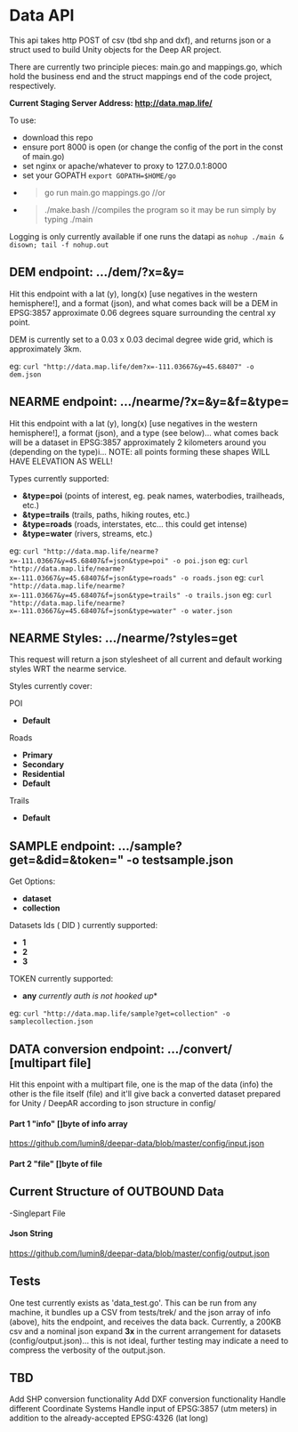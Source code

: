 # Data API

This api takes http POST of csv (tbd shp and dxf), and returns json or a struct used to build Unity objects for the Deep AR project.

There are currently two principle pieces: main.go and mappings.go, which hold the business end and the struct mappings end of the code project, respectively.

**Current Staging Server Address: http://data.map.life/**

To use:
- download this repo
- ensure port 8000 is open (or change the config of the port in the const of main.go)
- set nginx or apache/whatever to proxy to 127.0.0.1:8000
- set your GOPATH  `export GOPATH=$HOME/go`
- > go run main.go mappings.go  //or
- > ./make.bash  //compiles the program so it may be run simply by typing ./main

Logging is only currently available if one runs the datapi as ````nohup ./main & disown; tail -f nohup.out````

## DEM endpoint:  .../dem/?x=&y=

Hit this endpoint with a lat (y), long(x) [use negatives in the western hemisphere!], and a format (json), and what comes back will be a DEM in EPSG:3857 approximate 0.06 degrees square surrounding the central xy point.  

DEM is currently set to a 0.03 x 0.03 decimal degree wide grid, which is approximately 3km.

eg: ````curl "http://data.map.life/dem?x=-111.03667&y=45.68407" -o dem.json````


## NEARME endpoint:  .../nearme/?x=&y=&f=&type=

Hit this endpoint with a lat (y), long(x) [use negatives in the western hemisphere!], a format (json), and a type (see below)...  what comes back will be a dataset in EPSG:3857 approximately 2 kilometers around you (depending on the type)i...  NOTE:  all points forming these shapes WILL HAVE ELEVATION AS WELL!

Types currently supported:
- **&type=poi**  (points of interest, eg. peak names, waterbodies, trailheads, etc.)
- **&type=trails**  (trails, paths, hiking routes, etc.)
- **&type=roads**  (roads, interstates, etc...   this could get intense)
- **&type=water**  (rivers, streams, etc.)

eg: ````curl "http://data.map.life/nearme?x=-111.03667&y=45.68407&f=json&type=poi" -o poi.json````
eg: ````curl "http://data.map.life/nearme?x=-111.03667&y=45.68407&f=json&type=roads" -o roads.json````
eg: ````curl "http://data.map.life/nearme?x=-111.03667&y=45.68407&f=json&type=trails" -o trails.json````
eg: ````curl "http://data.map.life/nearme?x=-111.03667&y=45.68407&f=json&type=water" -o water.json````



## NEARME Styles:  .../nearme/?styles=get

This request will return a json stylesheet of all current and default working styles WRT the nearme service.

Styles currently cover:

POI
- **Default**

Roads
- **Primary**
- **Secondary**
- **Residential**
- **Default**

Trails
- **Default**

## SAMPLE endpoint:  .../sample?get=&did=&token=" -o testsample.json

Get Options:
- **dataset**
- **collection**

Datasets Ids ( DID ) currently supported:
- **1**
- **2**
- **3**

TOKEN currently supported:
- **any**  *currently auth is not hooked up**

eg: ````curl "http://data.map.life/sample?get=collection" -o samplecollection.json````

## DATA conversion endpoint:  .../convert/  [multipart file]

Hit this enpoint with a multipart file, one is the map of the data (info) the other is the file itself (file) and it'll give back a converted dataset prepared for Unity / DeepAR according to json structure in config/

#### Part 1  "info" []byte of info array
https://github.com/lumin8/deepar-data/blob/master/config/input.json

#### Part 2  "file" []byte of file


## Current Structure of OUTBOUND Data
-Singlepart File

#### Json String
https://github.com/lumin8/deepar-data/blob/master/config/output.json


## Tests
One test currently exists as 'data_test.go'.  This can be run from any machine, it bundles up a CSV from tests/trek/ and the json array of info (above), hits the endpoint, and receives the data back.  Currently, a 200KB csv and a nominal json expand **3x** in the current arrangement for datasets (config/output.json)... this is not ideal, further testing may indicate a need to compress the verbosity of the output.json.

## TBD
Add SHP conversion functionality
Add DXF conversion functionality
Handle different Coordinate Systems
Handle input of EPSG:3857 (utm meters) in addition to the already-accepted EPSG:4326 (lat long)
